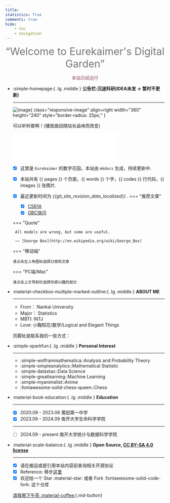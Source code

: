 ```yaml
---
title:  
statistics: True
comments: true
hide:
    - toc
    - navigation
---
```


<style>
.md-grid {
  max-width: 1000px;
}
</style>

<center><font  color= #757575 size=6 class="ml3">“Welcome to Eurekaimer's Digital Garden”</font></center>
<script src="https://cdn.statically.io/libs/animejs/2.0.2/anime.min.js"></script>   

<body>
        <font color="#8C495A">
        <p style="text-align: center; ">
                <span>本站已经运行</span>
                <span id='box1'></span>
    </p>
      <div id="box1"></div>
      <script>
        function timingTime(){
          let start = '2024-10-28 00:00:00'
          let startTime = new Date(start).getTime()
          let currentTime = new Date().getTime()
          let difference = currentTime - startTime
          let m =  Math.floor(difference / (1000))
          let mm = m % 60  // 秒
          let f = Math.floor(m / 60)
          let ff = f % 60 // 分钟
          let s = Math.floor(f/ 60) // 小时
          let ss = s % 24
          let day = Math.floor(s  / 24 ) // 天数
          return day + "天" + ss + "时" + ff + "分" + mm +'秒'
        }
        setInterval(()=>{
          document.getElementById('box1').innerHTML = timingTime()
        },1000)
      </script>
      </font>
    </body>


<div class="grid cards" markdown>

-   :simple-homepage:{ .lg .middle } __公告栏:沉迷科研(IDEA未发 -> 暂时不更新)__

    ---
    ![image](https://cdn.jsdelivr.net/gh/Eurekaimer/MyIMGs@main/img/profile.jpg){ class="responsive-image" align=right width="360" height="240" style="border-radius: 25px;" }

    可以听听歌啊！(播放曲目随站长品味而改变)

     <iframe frameborder="no" border="0" marginwidth="0" marginheight="0" width=330 height=86 src="//music.163.com/outchain/player?type=2&id=2089023383&auto=1&height=66"></iframe>

    - [x] 这里是 `Eurekaimer` 的数字花园，本站由 `mkdocs` 生成，持续更新中.
    - [x] 本站共有 {{ pages }} 个页面，{{ words }} 个字，{{ codes }} 行代码，{{ images }} 张图片.
    - [x] 最近更新时间为 *{{git_site_revision_date_localized}}* .
    === "推荐文章"

        - [x] [CS61A](数据科学/CS61A/index.md) 
        - [x] [GBC快闪](https://www.eurekaimer.xyz/blog/2025/05/19/gbc%E5%BF%AB%E9%97%AA/)

    === "Quote"

         All models are wrong, but some are useful.
            
         —— [George Box](http://en.wikipedia.org/wiki/George_Box)

    === "移动端"

        请点击左上角图标选择分类和文章

    === "PC端/Mac"

        请点击上方导航栏选择你感兴趣的部分
    

</div>
<style>
    @media only screen and (max-width: 768px) {
        .responsive-image {
            display: none;
        }
    }
</style>





<div class="grid cards" markdown>

-   :material-checkbox-multiple-marked-outline:{ .lg .middle } __ABOUT ME__

    ---

    - From： Nankai University
    - Major： Statistics
    - MBTI: INTJ
    - Love: 小鞠知花/数学/Logical and Elegant Things

    页脚处是联系我的一些方式：

-   :simple-sparkfun:{ .lg .middle } __Personal Interest__

    ---

    + :simple-wolframmathematica::Analysis and Probability Theory
    + :simple-simpleanalytics::Mathematical Statistic
    + :simple-datastax::Data Science
    + :simple-greatlearning::Machine Learning
    + :simple-myanimelist::Anime
    + :fontawesome-solid-chess-queen::Chess

    
-   :material-book-education:{ .lg .middle } __Education__

    ---

    - [x] 2020.09 - 2023.06 莆田第一中学
    - [x] 2023.09 - 2024.09 南开大学生命科学学院 

    ---

    - [ ] 2024.09 - present 南开大学统计与数据科学学院 

-   :material-scale-balance:{ .lg .middle } __Open Source, [CC BY-SA 4.0 license](https://en.wikipedia.org/wiki/Wikipedia:Text_of_the_Creative_Commons_Attribution-ShareAlike_4.0_International_License)__

    ---

    - [x] 请在搬运或是引用本站内容前查询相关开源协议
    - [x] Reference: 移步[这里](blog/posts/建站纪念贴.md)
    - [x] 欢迎给一个 Star :material-star: 或者 Fork :fontawesome-solid-code-fork: 这个仓库

    [请我喝下午茶 :material-coffee:](https://raw.githubusercontent.com/Eurekaimer/MyIMGs/refs/heads/main/img/buy_me_a_coffee.png){.md-button}
</div>




